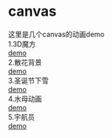 # canvas
这里是几个canvas的动画demo<br/>
 1.3D魔方<br/>
 [demo](https://github.com/jingjingdemao/canvas/3D魔方/index.html)<br/>
 2.散花背景<br/>
 [demo](https://jingjingdemao.github.io/canvas/散花背景/index.html)<br/>
 3.圣诞节下雪<br/>
[demo](https://jingjingdemao.github.io/canvas/圣诞节下雪/index.html)<br/>
4.水母动画<br/>
[demo](https://jingjingdemao.github.io/canvas/水母动画/index.html)<br/>
5.宇航员<br/>
[demo](https://jingjingdemao.github.io/canvas/宇航员/index.html)<br/>
